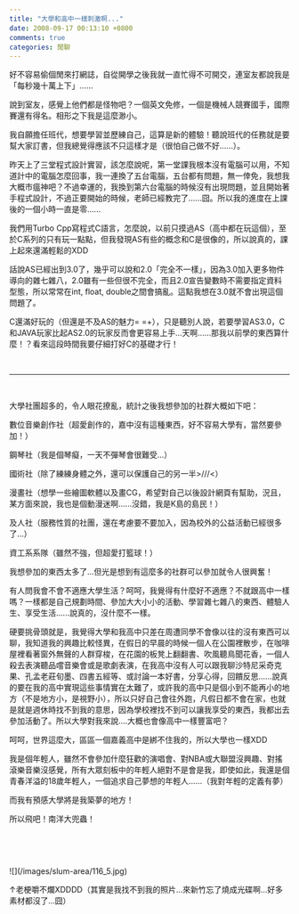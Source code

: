 ```yaml
---
title: "大學和高中一樣刺激啊..."
date: 2008-09-17 00:13:10 +0800
comments: true
categories: 閒聊
---
```

<p>好不容易偷個閒來打網誌，自從開學之後我就一直忙得不可開交，連室友都說我是「每秒幾十萬上下」......</p><p>說到室友，感覺上他們都是怪物吧？一個英文免修，一個是機械人競賽國手，國際賽還有得名。相形之下我是這麼渺小。</p><p>我自願擔任班代，想要學習並歷練自己，這算是新的體驗！聽說班代的任務就是要幫大家訂書，但我總覺得應該不只這樣才是（很怕自己做不好......）。</p><p>昨天上了三堂程式設計實習，該怎麼說呢，第一堂課我根本沒有電腦可以用，不知道計中的電腦怎麼回事，我一連換了五台電腦，五台都有問題，無一倖免，我想我大概市瘟神吧？不過幸運的，我換到第六台電腦的時候沒有出現問題，並且開始著手程式設計，不過正要開始的時候，老師已經教完了......囧。所以我的進度在上課後的一個小時一直是零......</p><p>我們用Turbo Cpp寫程式C語言，怎麼說，以前只摸過AS（高中都在玩這個），至於C系列的只有玩一點點，但我發現AS有些的概念和C是很像的，所以說真的，課上起來還滿輕鬆的XDD</p><p>話說AS已經出到3.0了，幾乎可以說和2.0「完全不一樣」，因為3.0加入更多物件導向的雜七雜八，2.0雖有一些但很不完全，而且2.0宣告變數時不需要指定資料型態，所以常常在int, float, double之間會搞亂。這點我想在3.0就不會出現這個問題了。</p><p>C還滿好玩的（但還是不及AS的魅力= =+），只是聽別人說，若要學習AS3.0，C和JAVA玩家比起AS2.0的玩家反而會更容易上手...天啊......那我以前學的東西算什麼！？看來這段時間我要仔細打好C的基礎才行！</p><p>&nbsp;</p><hr /><p>&nbsp;</p><p>大學社團超多的，令人眼花撩亂，統計之後我想參加的社群大概如下吧：</p><p>數位音樂創作社（超愛創作的，嘉中沒有這種東西，好不容易大學有，當然要參加！）</p><p>鋼琴社（我是個琴癡，一天不彈琴會很難受...）</p><p>國術社（除了練練身體之外，還可以保護自己的另一半&gt;///&lt;）</p><p>漫畫社（想學一些繪圖軟體以及畫CG，希望對自己以後設計網頁有幫助，況且，某方面來說，我也是個動漫迷啊......沒錯，我是K島的島民！）</p><p>及人社（服務性質的社團，還在考慮要不要加入，因為校外的公益活動已經很多了...）</p><p>資工系系隊（雖然不強，但超愛打籃球！）</p><p>我想參加的東西太多了...但光是想到有這麼多的社群可以參加就令人很興奮！</p><p>有人問我會不會不適應大學生活？呵呵，我覺得有什麼好不適應？不就跟高中一樣嗎？一樣都是自己規劃時間、參加大大小小的活動、學習雜七雜八的東西、體驗人生、享受生活......說真的，沒什麼不一樣。</p><p>硬要挑骨頭就是，我覺得大學和我高中只差在周遭同學不會像以往的沒有東西可以聊，我知道我的興趣比較怪異，在假日的早晨的時候一個人在公園裡散步，在咖啡屋裡看著窗外無聲的人群穿梭，在花園的板凳上翻翻書、吹風聽鳥聞花香，一個人殺去表演聽品嚐音樂會或是歌劇表演，在我高中沒有人可以跟我聊沙特尼采奇克果、孔孟老莊旬墨、四書五經等、或討論一本好書，分享心得，回饋反思......說真的要在我的高中實現這些事情實在太難了，或許我的高中只是個小到不能再小的地方（不是地方小，是視野小），所以只好自己會往外跑，凡假日都不會在家，也就是就是週休時找不到我的意思，因為學校裡找不到可以讓我享受的東西，我都出去參加活動了。所以大學對我來說....大概也會像高中一樣豐富吧？</p><p>呵呵，世界這麼大，區區一個嘉義高中是綁不住我的，所以大學也一樣XDD</p><p>我是個年輕人，雖然不會參加什麼狂歡的演唱會、對NBA或大聯盟沒興趣、對搖滾樂音樂沒感覺，所有大眾刻板中的年輕人絕對不是會是我，即使如此，我還是個青春洋溢的18歲年輕人，一個追求自己夢想的年輕人......（我對年輕的定義有夢）</p><p>而我有預感大學將是我築夢的地方！</p><p>所以飛吧！南洋大兜蟲！</p><p>&nbsp;</p><p>&nbsp;</p><p>![](/images/slum-area/116_5.jpg)</p><p>&uarr;老梗嚼不爛XDDDD（其實是我找不到我的照片...來新竹忘了燒成光碟啊...好多素材都沒了...囧）</p><p>&nbsp;</p><p>&nbsp;</p><p>&nbsp;</p><p>&nbsp;</p>
